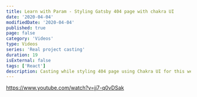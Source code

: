 ```yaml
---
title: Learn with Param - Styling Gatsby 404 page with chakra UI
date: '2020-04-04'
modifiedDate: '2020-04-04'
published: true
page: false
category: 'Videos'
type: Videos
series: 'Real project casting'
duration: 19
isExternal: false
tags: ['React']
description: Casting while styling 404 page using Chakra UI for this website
---
```


https://www.youtube.com/watch?v=jj7-q0vDSak
